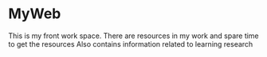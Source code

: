 # MyWeb
This is my front work space.
There are resources in my work and spare time to get the resources
Also contains information related to learning research
